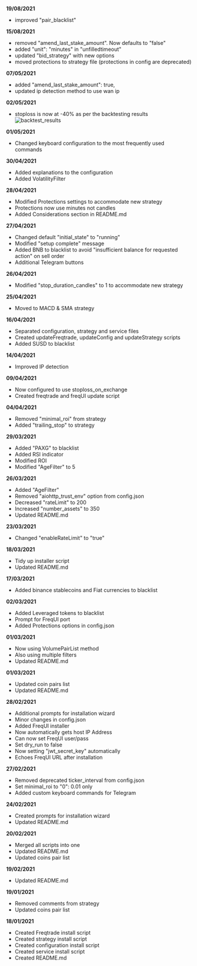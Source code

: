 **19/08/2021**
- improved "pair_blacklist"

**15/08/2021**
- removed "amend_last_stake_amount". Now defaults to "false"
- added "unit": "minutes" in "unfilledtimeout"
- updated "bid_strategy" with new options
- moved protections to strategy file (protections in config are deprecated)

**07/05/2021**
- added "amend_last_stake_amount": true,
- updated ip detection method to use wan ip

**02/05/2021**
- stoploss is now at -40% as per the backtesting results
![backtest_results](https://user-images.githubusercontent.com/528302/116808569-29a80300-ab42-11eb-9ffb-fb6c710ccf82.jpeg)


**01/05/2021**
- Changed keyboard configuration to the most frequently used commands

**30/04/2021**
- Added explanations to the configuration
- Added VolatilityFilter

**28/04/2021**
- Modified Protections settings to accommodate new strategy
- Protections now use minutes not candles
- Added Considerations section in README.md

**27/04/2021**
- Changed default "initial_state" to "running"
- Modified "setup complete" message
- Added BNB to blacklist to avoid "insufficient balance for requested action" on sell order
- Additional Telegram buttons

**26/04/2021**
- Modified "stop_duration_candles" to 1 to accommodate new strategy

**25/04/2021**
- Moved to MACD & SMA strategy

**16/04/2021**
- Separated configuration, strategy and service files
- Created updateFreqtrade, updateConfig and updateStrategy scripts
- Added SUSD to blacklist

**14/04/2021**
- Improved IP detection

**09/04/2021**
- Now configured to use stoploss_on_exchange
- Created freqtrade and freqUI update script

**04/04/2021**
- Removed "minimal_roi" from strategy
- Added "trailing_stop" to strategy

**29/03/2021**
- Added "PAXG" to blacklist
- Added RSI indicator
- Modified ROI
- Modified "AgeFilter" to 5

**26/03/2021**

- Added "AgeFilter"
- Removed "aiohttp_trust_env" option from config.json
- Decreased "rateLimit" to 200
- Increased "number_assets" to 350
- Updated README.md

**23/03/2021**

- Changed "enableRateLimit" to "true"

**18/03/2021**

- Tidy up installer script
- Updated README.md

**17/03/2021**

- Added binance stablecoins and Fiat currencies to blacklist

**02/03/2021**

- Added Leveraged tokens to blacklist
- Prompt for FreqUI port
- Added Protections options in config.json

**01/03/2021**

- Now using VolumePairList method
- Also using multiple filters
- Updated README.md

**01/03/2021**

- Updated coin pairs list
- Updated README.md

**28/02/2021**

- Additional prompts for installation wizard
- Minor changes in config.json
- Added FreqUI installer
- Now automatically gets host IP Address
- Can now set FreqUI user/pass
- Set dry_run to false
- Now setting "jwt_secret_key" automatically
- Echoes FreqUI URL after installation

**27/02/2021**

- Removed deprecated ticker_interval from config.json
- Set minimal_roi to "0":  0.01 only
- Added custom keyboard commands for Telegram

**24/02/2021**

- Created prompts for installation wizard
- Updated README.md

**20/02/2021**

- Merged all scripts into one
- Updated README.md
- Updated coins pair list

**19/02/2021**

- Updated README.md

**19/01/2021**

- Removed comments from strategy
- Updated coins pair list

**18/01/2021**

- Created Freqtrade install script
- Created strategy install script
- Created configuration install script
- Created service install script
- Created README.md
